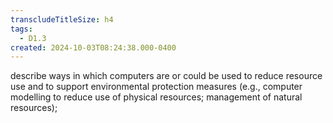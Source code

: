 ```yaml
---
transcludeTitleSize: h4
tags:
  - D1.3
created: 2024-10-03T08:24:38.000-0400
---
```

describe ways in which computers are or could be used to reduce resource use and to support environmental protection measures (e.g., computer modelling to reduce use of physical resources; management of natural resources);